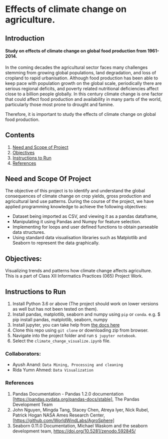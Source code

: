 # Effects of climate change on agriculture.

## Introduction
#### Study on effects of climate change on global food production from 1961-2014.

In the coming decades the agricultural sector faces many challenges stemming from growing global populations, land degradation, and loss of cropland to rapid urbanisation. Although food production has been able to keep pace with population growth on the global scale, periodically there are serious regional deficits, and poverty related nutritional deficiencies affect close to a billion people globally. In this century climate change is one factor that could affect food production and availability in many parts of the world, particularly those most prone to drought and famine.

Therefore, it is important to study the effects of climate change on global food production.

## Contents
1. [Need and Scope of Project](#need-and-scope-of-project)
2. [Objectives](#objectives)
3. [Instructions to Run](#instructions-to-run)
4. [References](#references)

## Need and Scope Of Project
The objective of this project is to identify and understand the global consequences of climate change on  crop yields, gross production and agricultural land use patterns. During the course of the project, we have applied programming knowledge to achieve the following objectives:

+ Dataset being imported  as CSV, and viewing it as a pandas dataframe,
+ Manipulating it using Pandas and Numpy for feature selection.
+ Implementing for loops and user defined functions to obtain parseable data structures.
+ Using standard data visualisation libraries such as Matplotlib and Seaborn to represent the data graphically.


## Objectives:
Visualizing trends and patterns how climate change affects agriculture.\
This is a part of Class XII Informatics Practices (065) Project Work.
 
## Instructions to Run 
1. Install Python 3.6 or above (The project should work on lower versions as well but has not been tested on them).
2. Install pandas, matplotlib, seaborn and numpy using `pip` or `conda`.
    e.g. $ pip install pandas, matplotlib, seaborn, numpy
3. Install jupyter, you can take help from [the docs here](https://jupyter.org/install)
4. Clone this repo using `git clone` or downloading zip from browser.
5. Navigate into the project folder and run `$ jupyter notebook`.
6. Select the `climate_change_visualize.ipynb` file.

### Collaborators:
+ Ayush Anand: `Data Mining, Processing and cleaning`
+ Rida Yumn Ahmed:    `Data Visualization`

### References
1. Pandas Documentation - Pandas 1.2.0 documentation [https://pandas.pydata.org/pandas-docs/stable], The Pandas Development Team
2. John Nguyen, Mingda Tang, Stacey Chen, Atreya Iyer, Nick Rubel, Patrick Hogan NASA Ames Research Center, [https://github.com/WorldWindLabs/AgroSphere]
3. Seaborn 0.11.0 Documentation, Michael Waskom and the seaborn development team, https://doi.org/10.5281/zenodo.592845/

